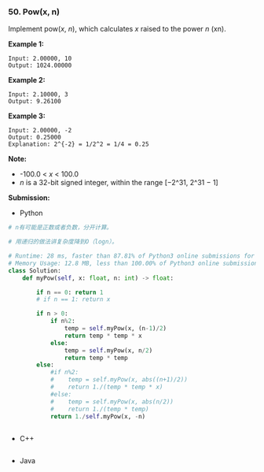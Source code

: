 ### 50. Pow(x, n)

Implement pow(*x*, *n*), which calculates *x* raised to the power *n* (xn).

**Example 1:**

```
Input: 2.00000, 10
Output: 1024.00000
```

**Example 2:**

```
Input: 2.10000, 3
Output: 9.26100
```

**Example 3:**

```
Input: 2.00000, -2
Output: 0.25000
Explanation: 2^{-2} = 1/2^2 = 1/4 = 0.25
```

**Note:**

- -100.0 < *x* < 100.0
- *n* is a 32-bit signed integer, within the range [−2^31, 2^31 − 1]

**Submission:**

- Python

```python
# n有可能是正数或者负数，分开计算。

# 用递归的做法讲复杂度降到O（logn）。

# Runtime: 28 ms, faster than 87.81% of Python3 online submissions for Pow(x, n).
# Memory Usage: 12.8 MB, less than 100.00% of Python3 online submissions for Pow(x, n).
class Solution:
    def myPow(self, x: float, n: int) -> float:

        if n == 0: return 1
        # if n == 1: return x

        if n > 0:
            if n%2:
                temp = self.myPow(x, (n-1)/2)
                return temp * temp * x
            else:
                temp = self.myPow(x, n/2)
                return temp * temp
        else:
            #if n%2:
            #    temp = self.myPow(x, abs((n+1)/2))
            #    return 1./(temp * temp * x)
            #else:
            #    temp = self.myPow(x, abs(n/2))
            #    return 1./(temp * temp)
            return 1./self.myPow(x, -n)
        
```



- C++

```c++

```



- Java

```java

```



​	